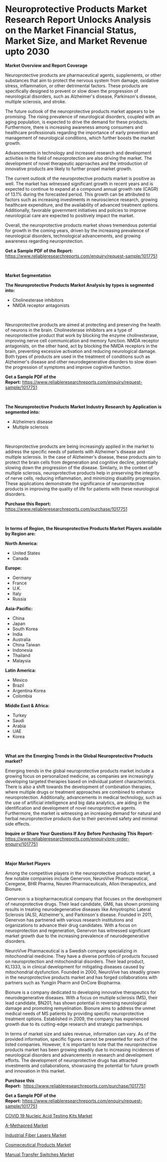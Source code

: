 <p><h1>Neuroprotective Products Market Research Report Unlocks Analysis on the Market Financial Status, Market Size, and Market Revenue upto 2030</h1></p><p><strong>Market Overview and Report Coverage</strong></p>
<p><p>Neuroprotective products are pharmaceutical agents, supplements, or other substances that aim to protect the nervous system from damage, oxidative stress, inflammation, or other detrimental factors. These products are specifically designed to prevent or slow down the progression of neurological disorders, such as Alzheimer's disease, Parkinson's disease, multiple sclerosis, and stroke.</p><p>The future outlook of the neuroprotective products market appears to be promising. The rising prevalence of neurological disorders, coupled with an aging population, is expected to drive the demand for these products. Furthermore, there is increasing awareness among consumers and healthcare professionals regarding the importance of early prevention and management of neurological conditions, which further boosts the market growth.</p><p>Advancements in technology and increased research and development activities in the field of neuroprotection are also driving the market. The development of novel therapeutic approaches and the introduction of innovative products are likely to further propel market growth.</p><p>The current outlook of the neuroprotective products market is positive as well. The market has witnessed significant growth in recent years and is expected to continue to expand at a compound annual growth rate (CAGR) of 13.1% during the forecasted period. This growth can be attributed to factors such as increasing investments in neuroscience research, growing healthcare expenditure, and the availability of advanced treatment options. Additionally, favorable government initiatives and policies to improve neurological care are expected to positively impact the market.</p><p>Overall, the neuroprotective products market shows tremendous potential for growth in the coming years, driven by the increasing prevalence of neurological disorders, technological advancements, and growing awareness regarding neuroprotection.</p></p>
<p><strong>Get a Sample PDF of the Report:</strong> <a href="https://www.reliableresearchreports.com/enquiry/request-sample/1017751">https://www.reliableresearchreports.com/enquiry/request-sample/1017751</a></p>
<p>&nbsp;</p>
<p><strong>Market Segmentation</strong></p>
<p><strong>The Neuroprotective Products Market Analysis by types is segmented into:</strong></p>
<p><ul><li>Cholinesterase inhibitors</li><li>NMDA receptor antagonists</li></ul></p>
<p>&nbsp;</p>
<p><p>Neuroprotective products are aimed at protecting and preserving the health of neurons in the brain. Cholinesterase inhibitors are a type of neuroprotective product that work by blocking the enzyme cholinesterase, improving nerve cell communication and memory function. NMDA receptor antagonists, on the other hand, act by blocking the NMDA receptors in the brain, preventing excessive activation and reducing neurological damage. Both types of products are used in the treatment of conditions such as Alzheimer's disease and other neurodegenerative disorders to slow down the progression of symptoms and improve cognitive function.</p></p>
<p><strong>Get a Sample PDF of the Report:</strong>&nbsp;<a href="https://www.reliableresearchreports.com/enquiry/request-sample/1017751">https://www.reliableresearchreports.com/enquiry/request-sample/1017751</a></p>
<p>&nbsp;</p>
<p><strong>The Neuroprotective Products Market Industry Research by Application is segmented into:</strong></p>
<p><ul><li>Alzheimers disease</li><li>Multiple sclerosis</li></ul></p>
<p>&nbsp;</p>
<p><p>Neuroprotective products are being increasingly applied in the market to address the specific needs of patients with Alzheimer's disease and multiple sclerosis. In the case of Alzheimer's disease, these products aim to protect the brain cells from degeneration and cognitive decline, potentially slowing down the progression of the disease. Similarly, in the context of multiple sclerosis, neuroprotective products help in preserving the integrity of nerve cells, reducing inflammation, and minimizing disability progression. These applications demonstrate the significance of neuroprotective products in improving the quality of life for patients with these neurological disorders.</p></p>
<p><strong>Purchase this Report:</strong>&nbsp; <a href="https://www.reliableresearchreports.com/purchase/1017751">https://www.reliableresearchreports.com/purchase/1017751</a></p>
<p>&nbsp;</p>
<p><strong>In terms of Region, the Neuroprotective Products Market Players available by Region are:</strong></p>
<p>
    <p> <strong> North America: </strong>
        <ul>
            <li>United States</li>
            <li>Canada</li>
        </ul>
        </p> 
    <p> <strong> Europe: </strong>
        <ul>
            <li>Germany</li>
            <li>France</li>
            <li>U.K.</li>
            <li>Italy</li>
            <li>Russia</li>
        </ul>
        </p> 
    <p> <strong> Asia-Pacific: </strong>
        <ul>
            <li>China</li>
            <li>Japan</li>
            <li>South Korea</li>
            <li>India</li>
            <li>Australia</li>
            <li>China Taiwan</li>
            <li>Indonesia</li>
            <li>Thailand</li>
            <li>Malaysia</li>
        </ul>
        </p> 
    <p> <strong> Latin America: </strong>
        <ul>
            <li>Mexico</li>
            <li>Brazil</li>
            <li>Argentina Korea</li>
            <li>Colombia</li>
        </ul>
        </p> 
    <p> <strong> Middle East & Africa: </strong>
        <ul>
            <li>Turkey</li>
            <li>Saudi</li>
            <li>Arabia</li>
            <li>UAE</li>
            <li>Korea</li>
        </ul>
    </p>
    </p>
<p>&nbsp;</p>
<p><strong>What are the Emerging Trends in the Global Neuroprotective Products market?</strong></p>
<p><p>Emerging trends in the global neuroprotective products market include a growing focus on personalized medicine, as companies are increasingly developing targeted therapies based on individual patient characteristics. There is also a shift towards the development of combination therapies, where multiple drugs or treatment approaches are combined to enhance neuroprotection. Additionally, advancements in medical technology, such as the use of artificial intelligence and big data analytics, are aiding in the identification and development of novel neuroprotective agents. Furthermore, the market is witnessing an increasing demand for natural and herbal neuroprotective products due to their perceived safety and minimal side effects.</p></p>
<p><strong>Inquire or Share Your Questions If Any Before Purchasing This Report</strong>- <a href="https://www.reliableresearchreports.com/enquiry/pre-order-enquiry/1017751">https://www.reliableresearchreports.com/enquiry/pre-order-enquiry/1017751</a></p>
<p>&nbsp;</p>
<p><strong>Major Market Players</strong></p>
<p><p>Among the competitive players in the neuroprotective products market, a few notable companies include Genervon, NeuroVive Pharmaceutical, Ceregene, BHR Pharma, Neuren Pharmaceuticals, Allon therapeutics, and Bionure. </p><p>Genervon is a biopharmaceutical company that focuses on the development of neuroprotective drugs. Their lead candidate, GM6, has shown promising results in treating neurodegenerative diseases like Amyotrophic Lateral Sclerosis (ALS), Alzheimer's, and Parkinson's disease. Founded in 2011, Genervon has partnered with various research institutions and organizations to advance their drug candidates. With a focus on neuroprotection and regeneration, Genervon has witnessed significant market growth due to the increasing prevalence of neurodegenerative disorders.</p><p>NeuroVive Pharmaceutical is a Swedish company specializing in mitochondrial medicine. They have a diverse portfolio of products focused on neuroprotection and mitochondrial disorders. Their lead product, KL1333, is in clinical development for mitigating diseases caused by mitochondrial dysfunction. Founded in 2000, NeuroVive has steadily grown in the neuroprotective products market and has forged collaborations with partners such as Yungjin Pharm and OnCore Biopharma.</p><p>Bionure is a company dedicated to developing innovative therapeutics for neurodegenerative diseases. With a focus on multiple sclerosis (MS), their lead candidate, BN201, has shown potential in reversing neurological damage and promoting remyelination. Bionure aims to address the unmet medical needs of MS patients by providing specific neuroprotective treatment options. Established in 2009, the company has experienced growth due to its cutting-edge research and strategic partnerships.</p><p>In terms of market size and sales revenue, information can vary. As of the provided information, specific figures cannot be presented for each of the listed companies. However, it is important to note that the neuroprotective products market has been growing steadily due to increasing incidences of neurological disorders and advancements in research and development efforts. The development of neuroprotective drugs has attracted investments and collaborations, showcasing the potential for future growth and innovation in this market.</p></p>
<p><strong>Purchase this Report:</strong>&nbsp;&nbsp;<a href="https://www.reliableresearchreports.com/purchase/1017751">https://www.reliableresearchreports.com/purchase/1017751</a></p>
<p></p>
<p><strong>Get a Sample PDF of the Report:</strong>&nbsp;<a href="https://www.reliableresearchreports.com/enquiry/request-sample/1017751">https://www.reliableresearchreports.com/enquiry/request-sample/1017751</a></p>
<p><p><a href="https://www.reportprime.com/covid-19-nucleic-acid-testing-kits-r9654">COVID 19 Nucleic Acid Testing Kits Market</a></p><p><a href="https://issuu.com/reportprime-2/docs/a-methapred-market-size-2030.pptx?fr=xKAE9_zU1NQ">A-Methapred Market</a></p><p><a href="https://medium.com/@jaremington56468/industrial-fiber-lasers-market-size-growth-forecast-2023-2030-3a36ac1802bd">Industrial Fiber Lasers Market</a></p><p><a href="https://github.com/GroverBarry/Market-Research-Report-List-1/blob/main/cosmeceutical-products-market.md">Cosmeceutical Products Market</a></p><p><a href="https://medium.com/@bradomar67436/manual-transfer-switches-market-size-growth-forecast-2023-2030-9928bbadb24c">Manual Transfer Switches Market</a></p></p>